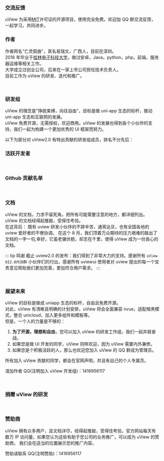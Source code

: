 ### 交流反馈

uView 为采用[MIT](https://baike.baidu.com/item/MIT/10772952)许可证的开源项目，使用完全免费。欢迎加 QQ 群交流反馈，一起学习，共同进步。

<qq-group></qq-group>

### 作者

作者网名"亡灵叙曲"，真名易瑞文，广西人，目前在深圳。  
2016 年毕业于[桂林电子科技大学](https://baike.baidu.com/item/%E6%A1%82%E6%9E%97%E7%94%B5%E5%AD%90%E7%A7%91%E6%8A%80%E5%A4%A7%E5%AD%A6/750205)，做过安卓，Java，python，php，前端，服务器运维等相关工作。  
大学成立过创业公司，后来在一家上市公司担任技术负责人。  
目前工作为 uView 的研发、迭代和推广。

<br>

### 研发组

uView 的理念是"挣脱束缚，向往自由"，目标是做 uni-app 生态的标杆，推动 uni-app 生态和互联网的发展。  
uView 免费开源，无需授权，欢迎商用。uView 的发展也得到各个小伙伴的支持，我们一起为构建一个更加优秀的 UI 框架而努力。

以下为部分对 uView2.0 有特出贡献的研发组成员，排名不分先后：

<team-member-item></team-member-item>

### 活跃开发者

<activeDeveloper></activeDeveloper>

<br>

### Github 贡献名单

<br>
<github-contribution-list repo="uView2.0"></github-contribution-list>

### 文档

uView 的文档，力求不留死角，把所有可能需要注意的地方，都详细列出。uView 的文档经得起推敲，受得住考验。  
在这背后： 既有 uview 研发小伙伴的不辞辛苦，通宵达旦，也有全国各地的 uview 爱好者的不倦协调。 在这个 8 月，我们顶着万众期待的压力艰难的敲出了文档的一字一句,幸好，它虽老骥伏枥，却志在千里，使得 uView 成为一份良心的文档。

::: tip 鸣谢
截止 uview2.0 的发布：我们得到了非常大力的支持。感谢所有 `uView UI2.0内测群` 小伙伴们的付出，感谢所有 uviewui 使用者对 uview 提出的每一个宝贵意见帮助我们更加完善，更加符合用户需求。
:::

<br>

### 展望未来

uView 的目标是做成 uniapp 生态的标杆，自由且免费开源。  
对此，uView 有清晰且明确的计划安排，uView 将会全面兼容 nvue，适配暗黑模式，整合 unicloud，加入更多组件和模板等。  
但是，一个人的力量是不够的：

1. **为了开源，理想和自由**，您可以加入 uView 的研发工作组，我们一起并肩奋战。
2. 如果您是做 UI 开发的同学，uView 同样欢迎，因为 uView 需要内外兼修。
3. 如果您是个积极活跃的人，那么也欢迎您加入 uView 的 QQ 群成为管理员。

所有加入 uView 贡献的同学，都会在官网声明，并且有自己的个人专属页。

请加作者 QQ(注明加入 uView 开发组)：1416956117

<br>

### 捐赠 uView 的研发

<donation></donation>

<br>

### 赞助商

uView 拥有众多用户，且文档详尽，经得起推敲，受得住考验，官方网站每天有数万 IP 访问量，如果您认为这些有助于您公司的业务推广，可以成为 uView 的赞助商， 我们会在适当的位置展示您的推广内容。

赞助请联系 QQ(注明赞助)：1416956117

<style scoped>
.page {
	width: 500px;
}

.col-box {
	text-align: center;
}

</style>

